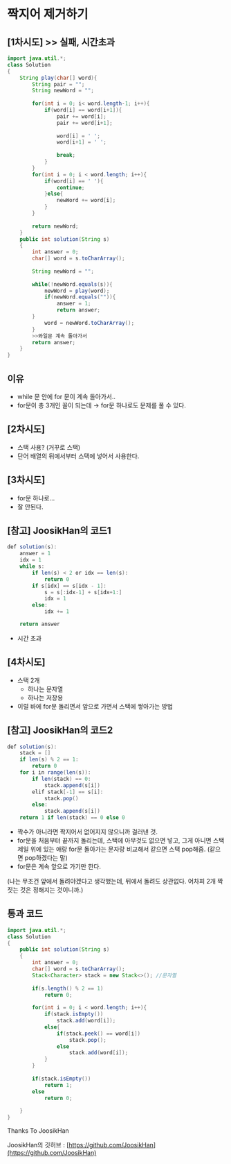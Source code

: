 # 짝지어 제거하기

## [1차시도] >> 실패, 시간초과

```java
import java.util.*;
class Solution
{
    String play(char[] word){
        String pair = "";
        String newWord = "";
        
        for(int i = 0; i< word.length-1; i++){
            if(word[i] == word[i+1]){
                pair += word[i];
                pair += word[i+1];
                
                word[i] = ' ';
                word[i+1] = ' ';
                
                break;
            }
        }
        for(int i = 0; i < word.length; i++){
            if(word[i] == ' '){
                continue;
            }else{
                newWord += word[i];
            }            
        }
        
        return newWord;
    }
    public int solution(String s)
    {
        int answer = 0;
        char[] word = s.toCharArray();
        
        String newWord = "";
        
        while(!newWord.equals(s)){
            newWord = play(word);
            if(newWord.equals("")){
                answer = 1;
                return answer;
        }
            word = newWord.toCharArray();
        }
        >>와일문 계속 돌아가서
        return answer;
    }
}
```

## 이유

- while 문 안에 for 문이 계속 돌아가서..
- for문이 총 3개인 꼴이 되는데 → for문 하나로도 문제를 풀 수 있다.

## [2차시도]

- 스택 사용? (거꾸로 스택)
- 단어 배열의 뒤에서부터 스택에 넣어서 사용한다.

## [3차시도]

- for문 하나로...
- 잘 안된다.

## [참고] JoosikHan의 코드1

```java
def solution(s):
    answer = 1
    idx = 1
    while s:
        if len(s) < 2 or idx == len(s):
            return 0
        if s[idx] == s[idx - 1]:
            s = s[:idx-1] + s[idx+1:]
            idx = 1
        else:
            idx += 1

    return answer
```

- 시간 초과

## [4차시도]

- 스택 2개
    - 하나는 문자열
    - 하나는 저장용
- 이럴 바에 for문 돌리면서 앞으로 가면서 스택에 쌓아가는 방법

## [참고] JoosikHan의 코드2

```java
def solution(s):
    stack = []
    if len(s) % 2 == 1:
        return 0
    for i in range(len(s)):
        if len(stack) == 0:
            stack.append(s[i])
        elif stack[-1] == s[i]:
            stack.pop()
        else:
            stack.append(s[i])
    return 1 if len(stack) == 0 else 0
```

- 짝수가 아니라면 짝지어서 없어지지 않으니까 걸러낸 것.
- for문을 처음부터 끝까지 돌리는데, 스택에 아무것도 없으면 넣고, 그게 아니면 스택 제일 위에 있는 애랑 for문 돌아가는 문자랑 비교해서 같으면 스택 pop해줌. (같으면 pop하겠다는 말)
- for문은 계속 앞으로 가기만 한다.

(나는 무조건 앞에서 돌려야겠다고 생각했는데, 뒤에서 돌려도 상관없다. 어차피 2개 짝짓는 것은 정해지는 것이니까.)

## 통과 코드

```java
import java.util.*;
class Solution
{
    public int solution(String s)
    {
        int answer = 0;
        char[] word = s.toCharArray(); 
        Stack<Character> stack = new Stack<>(); //문자열
        
        if(s.length() % 2 == 1)
            return 0;
        
        for(int i = 0; i < word.length; i++){
            if(stack.isEmpty())
                stack.add(word[i]);
            else{
                if(stack.peek() == word[i])
                    stack.pop();
                else
                    stack.add(word[i]);
            }
        }
        
        if(stack.isEmpty())
            return 1;
        else
            return 0;
    
    }
}
```

Thanks To JoosikHan

JoosikHan의 깃허브 : [https://github.com/JoosikHan](https://github.com/JoosikHan)